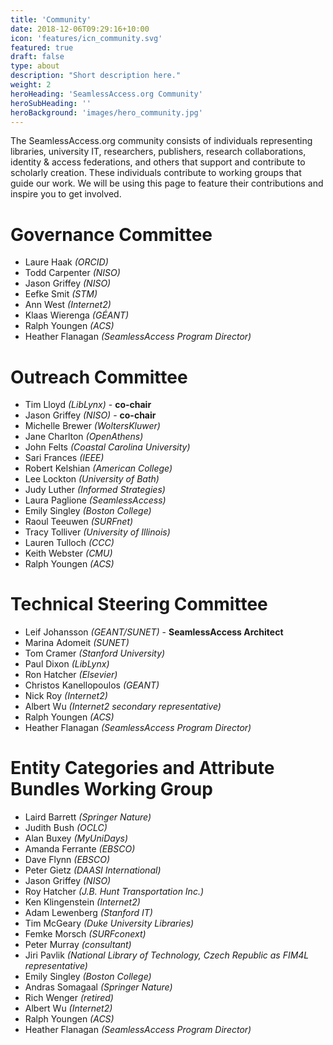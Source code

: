 ```yaml
---
title: 'Community'
date: 2018-12-06T09:29:16+10:00
icon: 'features/icn_community.svg'
featured: true
draft: false
type: about
description: "Short description here."
weight: 2
heroHeading: 'SeamlessAccess.org Community'
heroSubHeading: ''
heroBackground: 'images/hero_community.jpg'
---
```


The SeamlessAccess.org community consists of individuals representing libraries, university IT, researchers, publishers, research collaborations, identity & access federations, and others that support and contribute to  scholarly creation. These individuals contribute to working groups that guide our work. We will be using this page to feature their contributions and inspire you to get involved.

# Governance Committee

* Laure Haak _(ORCID)_
* Todd Carpenter _(NISO)_
* Jason Griffey _(NISO)_
* Eefke Smit _(STM)_
* Ann West _(Internet2)_
* Klaas Wierenga _(GÉANT)_
* Ralph Youngen _(ACS)_
* Heather Flanagan _(SeamlessAccess Program Director)_

# Outreach Committee

* Tim Lloyd _(LibLynx)_ - **co-chair**
* Jason Griffey _(NISO)_ - **co-chair**
* Michelle Brewer _(WoltersKluwer)_
* Jane Charlton _(OpenAthens)_
* John Felts _(Coastal Carolina University)_
* Sari Frances _(IEEE)_
* Robert Kelshian _(American College)_
* Lee Lockton _(University of Bath)_
* Judy Luther _(Informed Strategies)_
* Laura Paglione _(SeamlessAccess)_
* Emily Singley _(Boston College)_
* Raoul Teeuwen _(SURFnet)_
* Tracy Tolliver _(University of Illinois)_
* Lauren Tulloch _(CCC)_
* Keith Webster _(CMU)_
* Ralph Youngen _(ACS)_

# Technical Steering Committee

* Leif Johansson _(GEANT/SUNET)_ - **SeamlessAccess Architect**
* Marina Adomeit _(SUNET)_
* Tom Cramer _(Stanford University)_
* Paul Dixon _(LibLynx)_
* Ron Hatcher _(Elsevier)_
* Christos Kanellopoulos _(GEANT)_
* Nick Roy _(Internet2)_
* Albert Wu _(Internet2 secondary representative)_
* Ralph Youngen _(ACS)_
* Heather Flanagan _(SeamlessAccess Program Director)_

# Entity Categories and Attribute Bundles Working Group

* Laird Barrett _(Springer Nature)_
* Judith Bush _(OCLC)_
* Alan Buxey _(MyUniDays)_
* Amanda Ferrante _(EBSCO)_
* Dave Flynn _(EBSCO)_
* Peter Gietz _(DAASI International)_
* Jason Griffey _(NISO)_
* Roy Hatcher _(J.B. Hunt Transportation Inc.)_
* Ken Klingenstein _(Internet2)_
* Adam Lewenberg _(Stanford IT)_
* Tim McGeary _(Duke University Libraries)_
* Femke Morsch _(SURFconext)_
* Peter Murray _(consultant)_
* Jiri Pavlik _(National Library of Technology, Czech Republic as FIM4L representative)_
* Emily Singley _(Boston College)_
* Andras Somagaal _(Springer Nature)_
* Rich Wenger _(retired)_
* Albert Wu _(Internet2)_
* Ralph Youngen _(ACS)_
* Heather Flanagan _(SeamlessAccess Program Director)_
